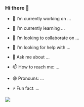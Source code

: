 ### Hi there 👋

<!--
**Prasannapro/Prasannapro** is a ✨ _special_ ✨ repository because its `README.md` (this file) appears on your GitHub profile.

Here are some ideas to get you started:
-->
- 🔭 I’m currently working on ...
  
- 🌱 I’m currently learning ...
  
- 👯 I’m looking to collaborate on ...
- 🤔 I’m looking for help with ...
- 💬 Ask me about ...
- 📫 How to reach me: ...
- 😄 Pronouns: ...
- ⚡ Fun fact: ...

[![](https://img.shields.io/badge/linkedin-%230077B5.svg?style=for-the-badge&logo=linkedin)](https://www.linkedin.com/in/zluvsand/)
